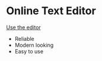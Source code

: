 <h1>Online Text Editor</h1>
<a href="https://ktarcher11235.github.io/onlineTextEditor/textEditor.html">Use the editor</a>
<ul>
    <li>Reliable</li>
    <li>Modern looking</li>
    <li>Easy to use</li>
</ul>